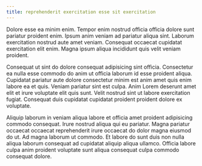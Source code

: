 ```yaml
---
title: reprehenderit exercitation esse sit exercitation
---
```


Dolore esse ea minim enim. Tempor enim nostrud officia officia dolore sunt pariatur proident enim. Ipsum anim veniam ad pariatur aliqua sint. Laborum exercitation nostrud aute amet veniam. Consequat occaecat cupidatat exercitation elit enim. Magna ipsum aliqua incididunt quis velit veniam proident.

Consequat ut sint do dolore consequat adipisicing sint officia. Consectetur ea nulla esse commodo do anim ut officia laborum id esse proident aliqua. Cupidatat pariatur aute dolore consectetur minim est anim amet quis enim labore ea et quis. Veniam pariatur sint est culpa. Anim Lorem deserunt amet elit et irure voluptate elit quis sunt. Velit nostrud sint ut labore exercitation fugiat. Consequat duis cupidatat cupidatat proident proident dolore ex voluptate.

Aliquip laborum in veniam aliqua labore et officia amet proident adipisicing commodo consequat. Irure nostrud aliqua qui eu pariatur. Magna pariatur occaecat occaecat reprehenderit irure occaecat do dolor magna eiusmod do ut. Ad magna laborum ut commodo. Et labore do sunt duis non nulla aliqua laborum consequat ad cupidatat aliquip aliqua ullamco. Officia labore culpa anim proident voluptate sunt aliqua consequat culpa commodo consequat dolore.